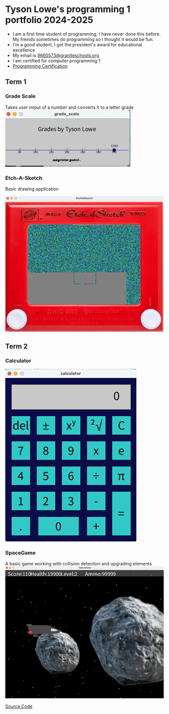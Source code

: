 # Tyson Lowe's programming 1 portfolio 2024-2025
* I am a first time student of programming, I have never done this before. My freinds sometimes do programming so I thought it would be fun. 
* I'm a good student, I got the president's award for educational excellence
* My email is 9660573@graniteschools.org
* I am certified for computer programming 1
* [Programming Certification](https://github.com/John-Langbert/programmingportfolio/blob/main/images/CompProgram1Cert.pdf?raw=true)

## Term 1
### Grade Scale
Takes user imput of a number and converts it to a letter grade
![running app](https://github.com/John-Langbert/programmingportfolio/blob/main/images/GradeScale.png?raw=true)
### Etch-A-Sketch
Basic drawing application 


![running app](https://github.com/John-Langbert/programmingportfolio/blob/main/images/EtchASketcher.png?raw=true)
## Term 2
### Calculator
![running app](https://github.com/John-Langbert/programmingportfolio/blob/main/images/calculator.png?raw=true)
### SpaceGame
A basic game working with collision detection and upgrading elements
![running game](https://github.com/John-Langbert/programmingportfolio/blob/main/images/SpaceGame.png?raw=true) 

[Source Code](https://github.com/John-Langbert/programmingportfolio/tree/main/src/term2/SpaceGame)

